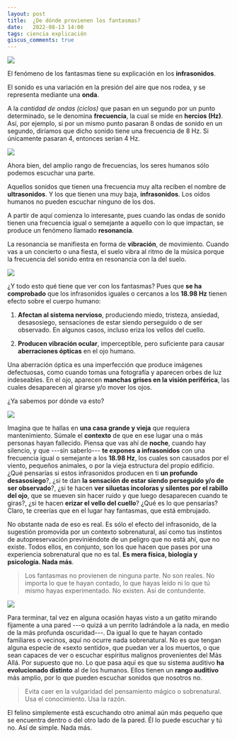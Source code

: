 ```yaml
---
layout: post
title:  ¿De dónde provienen los fantasmas?
date:   2022-08-13 14:00
tags: ciencia explicación
giscus_comments: true
---
```


<div class="row justify-content-sm-center">
    <img class="img-fluid img-post z-depth-1 rounded" src="/assets/img/2208131/1.jpg">
</div>

El fenómeno de los fantasmas tiene su explicación en los **infrasonidos**.

El sonido es una variación en la presión del aire que nos rodea, y se representa mediante una **onda**.

A la _cantidad de ondas (ciclos)_ que pasan en un segundo por un punto determinado, se le denomina **frecuencia**, la cual se mide en **hercios (Hz)**. Así, por ejemplo, si por un mismo punto pasaran 8 ondas de sonido en un segundo, diríamos que dicho sonido tiene una frecuencia de 8 Hz. Si únicamente pasaran 4, entonces serían 4 Hz.

<div class="row justify-content-sm-center">
    <img class="img-fluid img-post rounded" src="/assets/img/2208131/2.jpg">
</div>

Ahora bien, del amplio rango de frecuencias, los seres humanos sólo podemos escuchar una parte.

Aquellos sonidos que tienen una frecuencia muy alta reciben el nombre de **ultrasonidos**. Y los que tienen una muy baja, **infrasonidos**. Los oídos humanos no pueden escuchar ninguno de los dos.

A partir de aquí comienza lo interesante, pues cuando las ondas de sonido tienen una frecuencia igual o semejante a aquello con lo que impactan, se produce un fenómeno llamado **resonancia**.

La resonancia se manifiesta en forma de **vibración**, de movimiento. Cuando vas a un concierto o una fiesta, el suelo vibra al ritmo de la música porque la frecuencia del sonido entra en resonancia con la del suelo.

<div class="row justify-content-sm-center">
    <img class="img-fluid img-post z-depth-1 rounded" src="/assets/img/2208131/3.jpg">
</div>

¿Y todo esto qué tiene que ver con los fantasmas? Pues que **se ha comprobado** que los infrasonidos iguales o cercanos a los **18.98 Hz** tienen efecto sobre el cuerpo humano:

1. **Afectan al sistema nervioso**, produciendo miedo, tristeza, ansiedad, desasosiego, sensaciones de estar siendo perseguido o de ser observado. En algunos casos, incluso eriza los vellos del cuello.

2. **Producen vibración ocular**, imperceptible, pero suficiente para causar **aberraciones ópticas** en el ojo humano.

Una aberración óptica es una imperfección que produce imágenes defectuosas, como cuando tomas una fotografía y aparecen orbes de luz indeseables. En el ojo, aparecen **manchas grises en la visión periférica**, las cuales desaparecen al girarse y/o mover los ojos.

¿Ya sabemos por dónde va esto?

<div class="row justify-content-sm-center">
    <img class="img-fluid img-post z-depth-1 rounded" src="/assets/img/2208131/4.jpg">
</div>

Imagina que te hallas en **una casa grande y vieja** que requiera mantenimiento. Súmale el **contexto** de que en ese lugar una o más personas hayan fallecido. Piensa que vas ahí de **noche**, cuando hay silencio, y que ---sin saberlo--- **te expones a infrasonidos** con una frecuencia igual o semejante a los **18.98 Hz**, los cuales son causados por el viento, pequeños animales, o por la vieja estructura del propio edificio. ¿Qué pensarías si estos infrasonidos producen en ti **un profundo desasosiego**?, ¿si te dan **la sensación de estar siendo perseguido y/o de ser observado**?, ¿si te hacen **ver siluetas incoloras y silentes por el rabillo del ojo**, que se mueven sin hacer ruido y que luego desaparecen cuando te giras?, ¿si te hacen **erizar el vello del cuello**? ¿Qué es lo que pensarías? Claro, te creerías que en el lugar hay fantasmas, que está embrujado. 

No obstante nada de eso es real. Es sólo el efecto del infrasonido, de la sugestión promovida por un contexto sobrenatural, así como tus instintos de autopreservación previniéndote de un peligro que no está ahí, que no existe. Todos ellos, en conjunto, son los que hacen que pases por una experiencia sobrenatural que no es tal. **Es mera física, biología y psicología. Nada más**.

> Los fantasmas no provienen de ninguna parte. No son reales. No importa lo que te hayan contado, lo que hayas leído ni lo que tú mismo hayas experimentado. No existen. Así de contundente.

<div class="row justify-content-sm-center">
    <img class="img-fluid img-post z-depth-1 rounded" src="/assets/img/2208131/5.jpg">
</div>

Para terminar, tal vez en alguna ocasión hayas visto a un gatito mirando fijamente a una pared ---o quizá a un perrito ladrándole a la nada, en medio de la más profunda oscuridad---. Da igual lo que te hayan contado familiares o vecinos, aquí no ocurre nada sobrenatural. No es que tengan alguna especie de «sexto sentido», que puedan ver a los muertos, o que sean capaces de ver o escuchar espíritus malignos provenientes del Más Allá. Por supuesto que no. Lo que pasa aquí es que su sistema auditivo **ha evolucionado distinto** al de los humanos. Ellos tienen un **rango auditivo** más amplio, por lo que pueden escuchar sonidos que nosotros no.

> Evita caer en la vulgaridad del pensamiento mágico o sobrenatural. Usa el conocimiento. Usa la razón.

El felino simplemente está escuchando otro animal aún más pequeño que se encuentra dentro o del otro lado de la pared. Él lo puede escuchar y tú no. Así de simple. Nada más.

